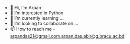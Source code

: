- 👋 Hi, I’m Arpan
- 👀 I’m interested in Python
- 🌱 I’m currently learning ...
- 💞️ I’m looking to collaborate on ...
- 📫 How to reach me - arpandas21@gmail.com,arpan.das.abir@g.bracu.ac.bd

<!---
A-XXI/A-XXI is a ✨ special ✨ repository because its `README.md` (this file) appears on your GitHub profile.
You can click the Preview link to take a look at your changes.
--->
